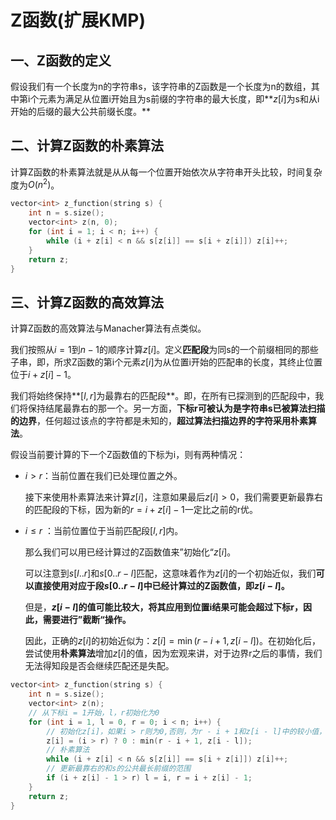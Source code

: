 # Z函数(扩展KMP)

## 一、Z函数的定义

假设我们有一个长度为n的字符串s，该字符串的Z函数是一个长度为n的数组，其中第i个元素为满足从位置i开始且为s前缀的字符串的最大长度，即**$z[i]$为s和从i开始的后缀的最大公共前缀长度。**



## 二、计算Z函数的朴素算法

计算Z函数的朴素算法就是从从每一个位置开始依次从字符串开头比较，时间复杂度为$O(n^2)$。

```c++
vector<int> z_function(string s) {
    int n = s.size();
    vector<int> z(n, 0);
    for (int i = 1; i < n; i++) {
        while (i + z[i] < n && s[z[i]] == s[i + z[i]]) z[i]++;
    }
    return z;
}
```



## 三、计算Z函数的高效算法

计算Z函数的高效算法与Manacher算法有点类似。

我们按照从$i = 1$到$n-1$的顺序计算$z[i]$。定义**匹配段**为同s的一个前缀相同的那些子串，即，所求Z函数的第i个元素$z[i]$为从位置i开始的匹配串的长度，其终止位置位于$i + z[i] - 1$。

我们将始终保持**$[l,r]$为最靠右的匹配段**。即，在所有已探测到的匹配段中，我们将保持结尾最靠右的那一个。另一方面，**下标r可被认为是字符串s已被算法扫描的边界**，任何超过该点的字符都是未知的，**超过算法扫描边界的字符采用朴素算法**。

假设当前要计算的下一个Z函数值的下标为i，则有两种情况：

+ $i > r$：当前位置在我们已处理位置之外。

  接下来使用朴素算法来计算$z[i]$，注意如果最后$z[i]>0$，我们需要更新最靠右的匹配段的下标，因为新的$r=i+z[i]-1$一定比之前的r优。

+ $i\le r$ ：当前位置位于当前匹配段$[l,r]$内。

  那么我们可以用已经计算过的Z函数值来”初始化“$z[i]$。

  可以注意到$s[l..r]$和$s[0..r-l]$匹配，这意味着作为$z[i]$的一个初始近似，我们**可以直接使用对应于段$s[0..r-l]$中已经计算过的Z函数值，即$z[i-l]$。**

  但是，**$z[i-l]$的值可能比较大，将其应用到位置i结果可能会超过下标r，因此，需要进行”截断“操作。**

  因此，正确的$z[i]$的初始近似为：$z[i]=\min(r-i+1,z[i-l])$。在初始化后，尝试使用**朴素算法**增加$z[i]$的值，因为宏观来讲，对于边界r之后的事情，我们无法得知段是否会继续匹配还是失配。

```c++
vector<int> z_function(string s) {
    int n = s.size();
    vector<int> z(n);
    // 从下标i = 1开始，l，r初始化为0
    for (int i = 1, l = 0, r = 0; i < n; i++) {
        // 初始化z[i]，如果i > r则为0,否则，为r - i + 1和z[i - l]中的较小值，这是考虑到截断操作
        z[i] = (i > r) ? 0 : min(r - i + 1, z[i - l]);
        // 朴素算法
        while (i + z[i] < n && s[z[i]] == s[i + z[i]]) z[i]++;
        // 更新最靠右的和s的公共最长前缀的范围
        if (i + z[i] - 1 > r) l = i, r = i + z[i] - 1;
    }
    return z;
}
```


